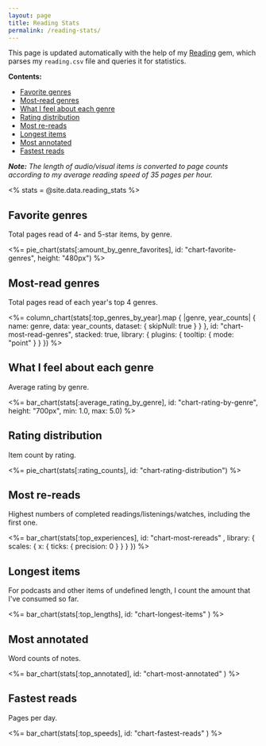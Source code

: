 ```yaml
---
layout: page
title: Reading Stats
permalink: /reading-stats/
---
```


This page is updated automatically with the help of my [Reading](https://github.com/fpsvogel/reading) gem, which parses my `reading.csv` file and queries it for statistics.

**Contents:**

- [Favorite genres](#favorite-genres)
- [Most-read genres](#most-read-genres)
- [What I feel about each genre](#what-i-feel-about-each-genre)
- [Rating distribution](#rating-distribution)
- [Most re-reads](#most-re-reads)
- [Longest items](#longest-items)
- [Most annotated](#most-annotated)
- [Fastest reads](#fastest-reads)

***Note:** The length of audio/visual items is converted to page counts according to my average reading speed of 35 pages per hour.*

<% stats = @site.data.reading_stats %>

## Favorite genres

Total pages read of 4- and 5-star items, by genre.

<%= pie_chart(stats[:amount_by_genre_favorites], id: "chart-favorite-genres", height: "480px") %>

## Most-read genres

Total pages read of each year's top 4 genres.

<%= column_chart(stats[:top_genres_by_year].map { |genre, year_counts| { name: genre, data: year_counts, dataset: { skipNull: true } } }, id: "chart-most-read-genres", stacked: true, library: { plugins: { tooltip: { mode: "point" } } }) %>

## What I feel about each genre

Average rating by genre.

<%= bar_chart(stats[:average_rating_by_genre], id: "chart-rating-by-genre", height: "700px", min: 1.0, max: 5.0) %>

## Rating distribution

Item count by rating.

<%= pie_chart(stats[:rating_counts], id: "chart-rating-distribution") %>

## Most re-reads

Highest numbers of completed readings/listenings/watches, including the first one.

<%= bar_chart(stats[:top_experiences], id: "chart-most-rereads" , library: { scales: { x: { ticks: { precision: 0 } } } }) %>

## Longest items

For podcasts and other items of undefined length, I count the amount that I've consumed so far.

<%= bar_chart(stats[:top_lengths], id: "chart-longest-items" ) %>

## Most annotated

Word counts of notes.

<%= bar_chart(stats[:top_annotated], id: "chart-most-annotated" ) %>

## Fastest reads

Pages per day.

<%= bar_chart(stats[:top_speeds], id: "chart-fastest-reads" ) %>
